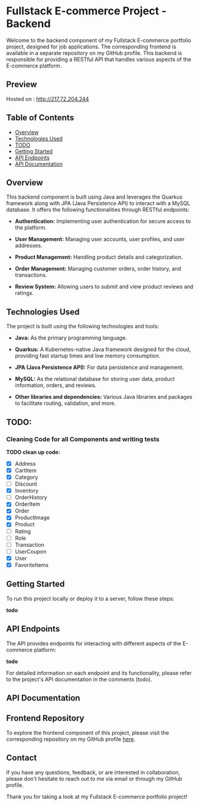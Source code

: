 # Fullstack E-commerce Project - Backend

Welcome to the backend component of my Fullstack E-commerce portfolio project, designed for job applications. The corresponding frontend is available in a separate repository on my GitHub profile. This backend is responsible for providing a RESTful API that handles various aspects of the E-commerce platform.

## Preview
Hosted on : http://217.72.204.244

## Table of Contents
- [Overview](#project-description)
- [Technologies Used](#features)
- [TODO](#project-status)
- [Getting Started](#getting-started)
- [API Endpoints](#api-endpoints)
- [API Documentation](#api-documentation)

## Overview

This backend component is built using Java and leverages the Quarkus framework along with JPA (Java Persistence API) to interact with a MySQL database. It offers the following functionalities through RESTful endpoints:

- **Authentication:** Implementing user authentication for secure access to the platform.

- **User Management:** Managing user accounts, user profiles, and user addresses.

- **Product Management:** Handling product details and categorization.

- **Order Management:** Managing customer orders, order history, and transactions.

- **Review System:** Allowing users to submit and view product reviews and ratings.

## Technologies Used

The project is built using the following technologies and tools:

- **Java:** As the primary programming language.

- **Quarkus:** A Kubernetes-native Java framework designed for the cloud, providing fast startup times and low memory consumption.

- **JPA (Java Persistence API):** For data persistence and management.

- **MySQL:** As the relational database for storing user data, product information, orders, and reviews.

- **Other libraries and dependencies:** Various Java libraries and packages to facilitate routing, validation, and more.
## TODO:  
### Cleaning Code for all Components and writing tests
**TODO clean up code:**

- [x] Address
- [x] CartItem
- [x] Category
- [ ] Discount
- [x] Inventory
- [ ] OrderHistory
- [x] OrderItem
- [x] Order
- [x] ProductImage
- [x] Product
- [ ] Rating
- [ ] Role
- [ ] Transaction
- [ ] UserCoupon
- [x] User
- [x] FavoriteItems

## Getting Started

To run this project locally or deploy it to a server, follow these steps:

**todo**

## API Endpoints

The API provides endpoints for interacting with different aspects of the E-commerce platform:

**todo**

For detailed information on each endpoint and its functionality, please refer to the project's API documentation in the comments (todo).

## API Documentation

## Frontend Repository

To explore the frontend component of this project, please visit the corresponding repository on my GitHub profile [here](https://github.com/Leonid10011/ecommerce-backend).

## Contact

If you have any questions, feedback, or are interested in collaboration, please don't hesitate to reach out to me via email or through my GitHub profile.

Thank you for taking a look at my Fullstack E-commerce portfolio project!

